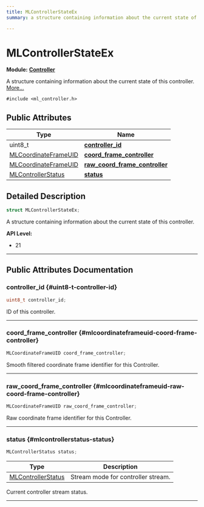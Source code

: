 ```yaml
---
title: MLControllerStateEx
summary: a structure containing information about the current state of this controller. 

---
```


# MLControllerStateEx

**Module:** **[Controller](/versioned_docs/version-03-Jan-2023/api-ref/api/Modules/group___controller/group___controller.md)**



A structure containing information about the current state of this controller.  [More...](#detailed-description)


`#include <ml_controller.h>`

## Public Attributes

| Type           | Name           |
| -------------- | -------------- |
| uint8_t | **[controller_id](/versioned_docs/version-03-Jan-2023/api-ref/api/Modules/group___controller/struct_m_l_controller_state_ex.md#uint8-t-controller-id)**  |
| [MLCoordinateFrameUID](/versioned_docs/version-03-Jan-2023/api-ref/api/Modules/group___perception/struct_m_l_coordinate_frame_u_i_d.md) | **[coord_frame_controller](/versioned_docs/version-03-Jan-2023/api-ref/api/Modules/group___controller/struct_m_l_controller_state_ex.md#mlcoordinateframeuid-coord-frame-controller)**  |
| [MLCoordinateFrameUID](/versioned_docs/version-03-Jan-2023/api-ref/api/Modules/group___perception/struct_m_l_coordinate_frame_u_i_d.md) | **[raw_coord_frame_controller](/versioned_docs/version-03-Jan-2023/api-ref/api/Modules/group___controller/struct_m_l_controller_state_ex.md#mlcoordinateframeuid-raw-coord-frame-controller)**  |
| [MLControllerStatus](/versioned_docs/version-03-Jan-2023/api-ref/api/Modules/group___controller/group___controller.md#enums-mlcontrollerstatus) | **[status](/versioned_docs/version-03-Jan-2023/api-ref/api/Modules/group___controller/struct_m_l_controller_state_ex.md#mlcontrollerstatus-status)**  |

## Detailed Description

```cpp
struct MLControllerStateEx;
```

A structure containing information about the current state of this controller. 




**API Level:**
  * 21 




-----------
## Public Attributes Documentation

### controller_id {#uint8-t-controller-id}

```cpp
uint8_t controller_id;
```


ID of this controller. 





-----------

### coord_frame_controller {#mlcoordinateframeuid-coord-frame-controller}

```cpp
MLCoordinateFrameUID coord_frame_controller;
```


Smooth filtered coordinate frame identifier for this Controller. 





-----------

### raw_coord_frame_controller {#mlcoordinateframeuid-raw-coord-frame-controller}

```cpp
MLCoordinateFrameUID raw_coord_frame_controller;
```


Raw coordinate frame identifier for this Controller. 





-----------

### status {#mlcontrollerstatus-status}

```cpp
MLControllerStatus status;
```



| Type | Description |
|--|--|
| [MLControllerStatus](/versioned_docs/version-03-Jan-2023/api-ref/api/Modules/group___controller/group___controller.md#enums-mlcontrollerstatus) | Stream mode for controller stream.  |


Current controller stream status. 





-----------

